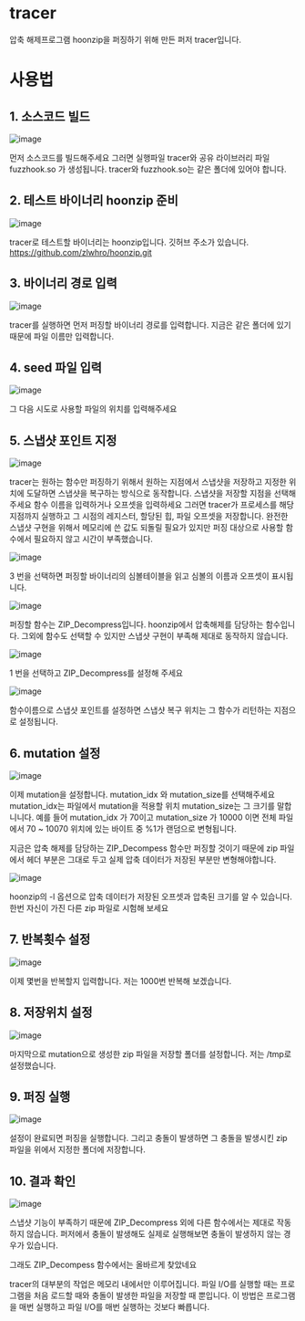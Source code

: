 # tracer
압축 해제프로그램 hoonzip을 퍼징하기 위해 만든 퍼저 tracer입니다.
# 사용법
## 1. 소스코드 빌드
![image](https://github.com/zlwhro/tracer/assets/113174616/3fc33aba-930e-4049-82ba-3b03c81eeab1)

먼저 소스코드를 빌드해주세요 그러면 실행파일 tracer와 공유 라이브러리 파일 fuzzhook.so 가 생성됩니다. tracer와 fuzzhook.so는 같은 폴더에 있어야 합니다.

## 2. 테스트 바이너리 hoonzip 준비
![image](https://github.com/zlwhro/tracer/assets/113174616/6b234ecf-c172-499c-98f9-e2b55644bd16)

tracer로 테스트할 바이너리는 hoonzip입니다. 깃허브 주소가 있습니다.
https://github.com/zlwhro/hoonzip.git

## 3. 바이너리 경로 입력
![image](https://github.com/zlwhro/tracer/assets/113174616/9fbad3ae-cde2-4ad5-bb9a-267a5258df31)

tracer를 실행하면 먼저 퍼징할 바이너리 경로를 입력합니다. 지금은 같은 폴더에 있기 때문에 파일 이름만 입력합니다.

## 4. seed 파일 입력
![image](https://github.com/zlwhro/tracer/assets/113174616/cdde289e-dd88-454d-b026-31d9842e9c1d)

그 다음 시도로 사용할 파일의 위치를 입력해주세요

## 5. 스냅샷 포인트 지정
![image](https://github.com/zlwhro/tracer/assets/113174616/e0861022-7c62-4b8c-b1a1-958f10fd2d92)

tracer는 원하는 함수만 퍼징하기 위해서 원하는 지점에서 스냅샷을 저장하고 지정한 위치에 도달하면 스냅샷을 복구하는 방식으로 동작합니다.
스냅샷을 저장할 지점을 선택해주세요 함수 이름을 입력하거나 오프셋을 입력하세요 그러면 tracer가 프로세스를 해당 지점까지 실행하고 그 시점의 레지스터, 할당된 힙, 파일 오프셋을 저장합니다.
완전한 스냅샷 구현을 위해서 메모리에 쓴 값도 되돌릴 필요가 있지만 퍼징 대상으로 사용할 함수에서 필요하지 않고 시간이 부족했습니다.

![image](https://github.com/zlwhro/tracer/assets/113174616/b995cfff-d8a5-4d6f-bc68-617221ef1719)

3 번을 선택하면 퍼징할 바이너리의 심볼테이블을 읽고 심볼의 이름과 오프셋이 표시됩니다.

![image](https://github.com/zlwhro/tracer/assets/113174616/62a68e9a-c499-4b04-bedd-a286e478a81e)

퍼징할 함수는 ZIP_Decompress입니다. hoonzip에서 압축해제를 담당하는 함수입니다. 그외에 함수도 선택할 수 있지만 스냅샷 구현이 부족해 제대로 동작하지 않습니다.

![image](https://github.com/zlwhro/tracer/assets/113174616/2717bf04-e9e3-4dc2-826a-dae970adce14)

1 번을 선택하고 ZIP_Decompress를 설정해 주세요

![image](https://github.com/zlwhro/tracer/assets/113174616/13aa3d50-5db3-4e4d-90fc-a06485c9207d)

함수이름으로 스냅샷 포인트를 설정하면 스냅샷 복구 위치는 그 함수가 리턴하는 지점으로 설정됩니다.

## 6. mutation 설정
![image](https://github.com/zlwhro/tracer/assets/113174616/216345a0-c9c1-4606-a12a-ed099244399e)

이제 mutation을 설정합니다. mutation_idx 와 mutation_size를 선택해주세요 mutation_idx는 파일에서 mutation을 적용할 위치 mutation_size는 그 크기를 말합니니다.
예를 들어 mutation_idx 가 70이고 mutation_size 가 10000 이면 전체 파일에서 70 ~ 10070 위치에 있는 바이트 중 %1가 랜덤으로 변형됩니다.

지금은 압축 해제를 담당하는 ZIP_Decompess 함수만 퍼징할 것이기 때문에 zip 파일에서 헤더 부분은 그대로 두고 실제 압축 데이터가 저장된 부분만 변형해야합니다.

![image](https://github.com/zlwhro/tracer/assets/113174616/95cf8003-b672-47f8-906d-51593e2b7c36)

hoonzip의 -l 옵션으로 압축 데이터가 저장된 오프셋과 압축된 크기를 알 수 있습니다. 한번 자신이 가진 다른 zip 파일로 시험해 보세요

## 7. 반복횟수 설정
![image](https://github.com/zlwhro/tracer/assets/113174616/57ff9733-be5c-4b2c-815f-e2ef4173cd9c)

이제 몇번을 반복할지 입력합니다. 저는 1000번 반복해 보겠습니다.

## 8. 저장위치 설정
![image](https://github.com/zlwhro/tracer/assets/113174616/f7b2c40e-2980-4f91-af46-e34ca8507055)

마지막으로 mutation으로 생성한 zip 파일을 저장할 폴더를 설정합니다. 저는 /tmp로 설정했습니다.
## 9. 퍼징 실행
![image](https://github.com/zlwhro/tracer/assets/113174616/6fb37ea8-09c9-4a64-8b88-7127e06d776a)

설정이 완료되면 퍼징을 실행합니다. 그리고 충돌이 발생하면 그 충돌을 발생시킨 zip 파일을 위에서 지정한 폴더에 저장합니다.

## 10. 결과 확인
![image](https://github.com/zlwhro/tracer/assets/113174616/0ed43825-d960-4ec4-8098-e5a0b7c221c5)

스냅샷 기능이 부족하기 때문에 ZIP_Decompress 외에 다른 함수에서는 제대로 작동하지 않습니다. 퍼저에서 충돌이 발생해도 실제로 실행해보면 충돌이 발생하지 않는 경우가 있습니다.

그래도 ZIP_Decompess 함수에서는 올바르게 찾았네요

tracer의 대부분의 작업은 메모리 내에서만 이루어집니다. 파일 I/O를 실행할 때는 프로그램을 처음 로드할 때와 충돌이 발생한 파일을 저장할 때 뿐입니다. 이 방법은 프로그램을 매번 실행하고 파일 I/O를 매번 실행하는 것보다 빠릅니다.













